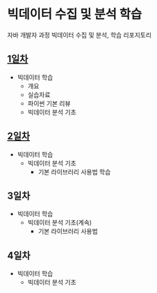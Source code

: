 # 빅데이터 수집 및 분석 학습
자바 개발자 과정 빅데이터 수집 및 분석, 학습 리포지토리

## [1일차](https://github.com/GangGnagGnag/bigdata-analysis-2024/blob/main/Day01.md)
- 빅데이터 학습
    - 개요 
    - 실습자료
    - 파이썬 기본 리뷰
    - 빅데이터 분석 기초

## [2일차](https://github.com/GangGnagGnag/bigdata-analysis-2024/blob/main/Day01.md)
- 빅데이터 학습
    - 빅데이터 분석 기초
        - 기본 라이브러리 사용법 학습


## 3일차
- 빅데이터 학습
    - 빅데이터 분석 기초(계속)
        - 기본 라이브러리 사용법

## 4일차
- 빅데이터 학습
    - 빅데이터 분석 기초



